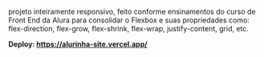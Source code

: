 projeto inteiramente responsivo, feito conforme ensinamentos do curso de Front End da Alura para consolidar o Flexbox e suas propriedades como: flex-direction, flex-grow, flex-shrink, flex-wrap, justify-content, grid, etc. 

<strong>Deploy: https://alurinha-site.vercel.app/</strong>
